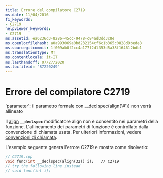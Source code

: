 ```yaml
---
title: Errore del compilatore C2719
ms.date: 11/04/2016
f1_keywords:
- C2719
helpviewer_keywords:
- C2719
ms.assetid: ea6236d3-8286-45cc-9478-c84ad3dd3c8e
ms.openlocfilehash: a0a993069a0bd232154cf6c1b365c0828d9bede8
ms.sourcegitcommit: 1f009ab0f2cc4a177f2d1353d5a38f164612bdb1
ms.translationtype: MT
ms.contentlocale: it-IT
ms.lasthandoff: 07/27/2020
ms.locfileid: "87220249"
---
```

# <a name="compiler-error-c2719"></a>Errore del compilatore C2719

'parameter': il parametro formale con __declspec(align('#')) non verrà allineato

Il [align](../../cpp/align-cpp.md) **`__declspec`** modificatore align non è consentito nei parametri della funzione. L'allineamento dei parametri di funzione è controllato dalla convenzione di chiamata usata. Per ulteriori informazioni, vedere [convenzioni di chiamata](../../cpp/calling-conventions.md).

L'esempio seguente genera l'errore C2719 e mostra come risolverlo:

```cpp
// C2719.cpp
void func(int __declspec(align(32)) i);   // C2719
// try the following line instead
// void func(int i);
```
